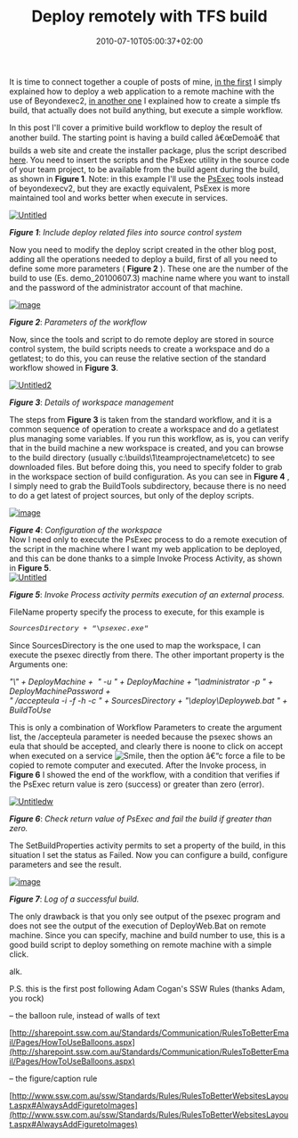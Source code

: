 ﻿---
title: "Deploy remotely with TFS build"
description: ""
date: 2010-07-10T05:00:37+02:00
draft: false
tags: [Continuous Integration,TFS Build]
categories: [Team Foundation Server]
---
It is time to connect together a couple of posts of mine, [in the first](http://www.codewrecks.com/blog/index.php/2010/07/06/deploy-on-remote-machine-during-builds/) I simply explained how to deploy a web application to a remote machine with the use of Beyondexec2, [in another one](http://www.codewrecks.com/blog/index.php/2010/07/07/use-tfs-2010-build-to-execute-arbitrary-task/) I explained how to create a simple tfs build, that actually does not build anything, but execute a simple workflow.

In this post I'll cover a primitive build workflow to deploy the result of another build. The starting point is having a build called â€œDemoâ€ that builds a web site and create the installer package, plus the script described [here](http://www.codewrecks.com/blog/index.php/2010/07/06/deploy-on-remote-machine-during-builds/). You need to insert the scripts and the PsExec utility in the source code of your team project, to be available from the build agent during the build, as shown in  **Figure 1**. Note: in this example I'll use the [PsExec](http://technet.microsoft.com/en-us/sysinternals/bb897553.aspx) tools instead of beyondexecv2, but they are exactly equivalent, PsExex is more maintained tool and works better when execute in services.

[![Untitled](https://www.codewrecks.com/blog/wp-content/uploads/2010/07/Untitled_thumb2.png "Untitled")](https://www.codewrecks.com/blog/wp-content/uploads/2010/07/Untitled4.png)

 ***Figure 1***: *Include deploy related files into source control system*

Now you need to modify the deploy script created in the other blog post, adding all the operations needed to deploy a build, first of all you need to define some more parameters ( **Figure 2** ). These one are the number of the build to use (Es. demo\_20100607.3) machine name where you want to install and the password of the administrator account of that machine.

[![image](https://www.codewrecks.com/blog/wp-content/uploads/2010/07/image_thumb11.png "image")](https://www.codewrecks.com/blog/wp-content/uploads/2010/07/image11.png)

 ***Figure 2***: *Parameters of the workflow*

Now, since the tools and script to do remote deploy are stored in source control system, the build scripts needs to create a workspace and do a getlatest; to do this, you can reuse the relative section of the standard workflow showed in  **Figure 3**.

[![Untitled2](https://www.codewrecks.com/blog/wp-content/uploads/2010/07/Untitled2_thumb1.png "Untitled2")](https://www.codewrecks.com/blog/wp-content/uploads/2010/07/Untitled21.png)

 ***Figure 3***: *Details of workspace management*

The steps from  **Figure 3** is taken from the standard workflow, and it is a common sequence of operation to create a workspace and do a getlatest plus managing some variables. If you run this workflow, as is, you can verify that in the build machine a new workspace is created, and you can browse to the build directory (usually c:\builds\1\teamprojectname\etcetc) to see downloaded files. But before doing this, you need to specify folder to grab in the workspace section of build configuration. As you can see in **Figure 4** , I simply need to grab the BuildTools subdirectory, because there is no need to do a get latest of project sources, but only of the deploy scripts.

[![image](https://www.codewrecks.com/blog/wp-content/uploads/2010/07/image_thumb12.png "image")](https://www.codewrecks.com/blog/wp-content/uploads/2010/07/image12.png)

 ***Figure 4***: *Configuration of the workspace*  
Now I need only to execute the PsExec process to do a remote execution of the script in the machine where I want my web application to be deployed, and this can be done thanks to a simple Invoke Process Activity, as shown in  **Figure 5**.      
[![Untitled](https://www.codewrecks.com/blog/wp-content/uploads/2010/07/Untitled_thumb3.png "Untitled")](https://www.codewrecks.com/blog/wp-content/uploads/2010/07/Untitled5.png)

 ***Figure 5***: *Invoke Process activity permits execution of an external process.*

FileName property specify the process to execute, for this example is

*<font size="2" face="Courier New">SourcesDirectory + &quot;\psexec.exe&quot;</font>*

Since SourcesDirectory is the one used to map the workspace, I can execute the psexec directly from there. The other important property is the Arguments one:

*"\\" + DeployMachine +  " -u " + DeployMachine + "\administrator -p " + DeployMachinePassword +       
" /accepteula -i -f -h -c " + SourcesDirectory + "\deploy\Deployweb.bat " + BuildToUse*

This is only a combination of Workflow Parameters to create the argument list, the /accepteula parameter is needed because the psexec shows an eula that should be accepted, and clearly there is noone to click on accept when executed on a service ![Smile](https://www.codewrecks.com/blog/wp-content/uploads/2010/07/wlEmoticonsmile1.png), then the option â€“c force a file to be copied to remote computer and executed. After the Invoke process, in  **Figure 6** I showed the end of the workflow, with a condition that verifies if the PsExec return value is zero (success) or greater than zero (error).

[![Untitledw](https://www.codewrecks.com/blog/wp-content/uploads/2010/07/Untitledw_thumb.png "Untitledw")](https://www.codewrecks.com/blog/wp-content/uploads/2010/07/Untitledw.png)

 ***Figure 6***: *Check return value of PsExec and fail the build if greater than zero.*

The SetBuildProperties activity permits to set a property of the build, in this situation I set the status as Failed. Now you can configure a build, configure parameters and see the result.

[![image](https://www.codewrecks.com/blog/wp-content/uploads/2010/07/image_thumb13.png "image")](https://www.codewrecks.com/blog/wp-content/uploads/2010/07/image13.png)

 ***Figure 7***: *Log of a successful build.*

The only drawback is that you only see output of the psexec program and does not see the output of the execution of DeployWeb.Bat on remote machine. Since you can specify, machine and build number to use, this is a good build script to deploy something on remote machine with a simple click.

alk.

P.S. this is the first post following Adam Cogan's SSW Rules (thanks Adam, you rock)

– the balloon rule, instead of walls of text

[http://sharepoint.ssw.com.au/Standards/Communication/RulesToBetterEmail/Pages/HowToUseBalloons.aspx](http://sharepoint.ssw.com.au/Standards/Communication/RulesToBetterEmail/Pages/HowToUseBalloons.aspx)

– the figure/caption rule

[http://www.ssw.com.au/ssw/Standards/Rules/RulesToBetterWebsitesLayout.aspx#AlwaysAddFiguretoImages](http://www.ssw.com.au/ssw/Standards/Rules/RulesToBetterWebsitesLayout.aspx#AlwaysAddFiguretoImages)
